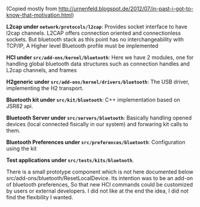 (Copied mostly from <http://urnenfeld.blogspot.de/2012/07/in-past-i-got-to-know-that-motivation.html>)

**L2cap under `network/protocols/l2cap`**: Provides socket interface to have l2cap channels. L2CAP offers connection oriented and connectionless sockets. But bluetooth stack as this point has no interchangeability with TCP/IP, A Higher level Bluetooth profile must be implemented

**HCI under `src/add-ons/kernel/bluetooth`**: Here we have 2 modules, one for handling global bluetooth data structures such as connection handles and L2cap channels, and frames

**H2generic under `src/add-ons/kernel/drivers/bluetooth`**: The USB driver, implementing the H2 transport.

**Bluetooth kit under `src/kit/bluetooth`**: C++ implementation based on JSR82 api.

**Bluetooth Server under `src/servers/bluetooth`**: Basically handling opened devices (local connected fisically in our system) and forwaring kit calls to them.

**Bluetooth Preferences under `src/preferences/bluetooth`**: Configuration using the kit

**Test applications under `src/tests/kits/bluetooth`**.

There is a small prototype component which is not here documented below  src/add-ons/bluetooth/ResetLocalDevice. Its intention was to be an add-on of bluetooth preferences, So that new HCI commands could be customized by users or external developers. I did not like at the end the idea, I did not find the flexibility I wanted.
